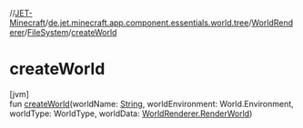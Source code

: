 //[JET-Minecraft](../../../../index.md)/[de.jet.minecraft.app.component.essentials.world.tree](../../index.md)/[WorldRenderer](../index.md)/[FileSystem](index.md)/[createWorld](create-world.md)

# createWorld

[jvm]\
fun [createWorld](create-world.md)(worldName: [String](https://kotlinlang.org/api/latest/jvm/stdlib/kotlin/-string/index.html), worldEnvironment: World.Environment, worldType: WorldType, worldData: [WorldRenderer.RenderWorld](../-render-world/index.md))
